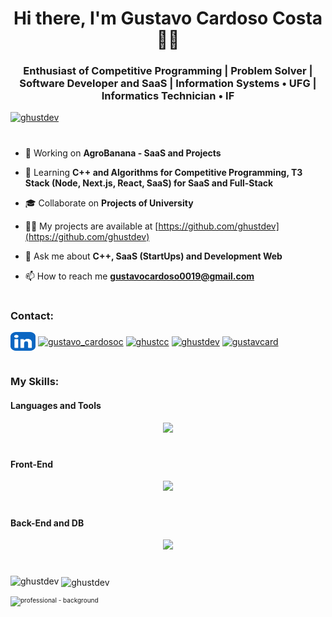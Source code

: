 <h1 align="center">Hi there, I'm Gustavo Cardoso Costa 😶‍🌫️</h1>
<h3 align="center">Enthusiast of Competitive Programming | Problem Solver | Software Developer and SaaS | Information Systems • UFG | Informatics Technician • IF</h3>

<p align="left"> <a href="https://github.com/ryo-ma/github-profile-trophy"><img src="https://github-profile-trophy.vercel.app/?username=ghustdev" alt="ghustdev" /></a> </p>

<h1 align="center"></h1>

- 🔭 Working on **AgroBanana - SaaS and Projects**

- 🎯 Learning **C++ and Algorithms for Competitive Programming, T3 Stack (Node, Next.js, React, SaaS) for SaaS and Full-Stack**

- 🎓 Collaborate on **Projects of University**

- 👨‍💻 My projects are available at [https://github.com/ghustdev](https://github.com/ghustdev)

- 💬 Ask me about **C++, SaaS (StartUps) and Development Web**

- 📫 How to reach me **gustavocardoso0019@gmail.com**

<h1 align="center"></h1>

<h3 align="left">Contact:</h3>
<p align="left">
<!-- <a href="https://dev.to/ghustdev" target="blank"><img align="center" src="https://raw.githubusercontent.com/rahuldkjain/github-profile-readme-generator/master/src/images/icons/Social/devto.svg" alt="ghustdev" height="30" width="40" /></a> -->
<a href="https://linkedin.com/in/gustavo-cardosoc-costa" target="blank"><img align="center" src="https://raw.githubusercontent.com/tandpfun/skill-icons/65dea6c4eaca7da319e552c09f4cf5a9a8dab2c8/icons/LinkedIn.svg" alt="gustavo-cardosoc-costa" height="30" width="40" /></a>
<a href="https://instagram.com/gustavo_cardosoc" target="blank"><img align="center" src="https://raw.githubusercontent.com/rahuldkjain/github-profile-readme-generator/master/src/images/icons/Social/instagram.svg" alt="gustavo_cardosoc" height="30" width="40" /></a>
<a href="https://codeforces.com/profile/ghustcc" target="blank"><img align="center" src="https://raw.githubusercontent.com/rahuldkjain/github-profile-readme-generator/master/src/images/icons/Social/codeforces.svg" alt="ghustcc" height="30" width="40" /></a>
<a href="https://www.leetcode.com/ghustdev" target="blank"><img align="center" src="https://raw.githubusercontent.com/rahuldkjain/github-profile-readme-generator/master/src/images/icons/Social/leet-code.svg" alt="ghustdev" height="30" width="40" /></a>
<a href="https://discord.gg/gustavcard" target="blank"><img align="center" src="https://raw.githubusercontent.com/rahuldkjain/github-profile-readme-generator/master/src/images/icons/Social/discord.svg" alt="gustavcard" height="30" width="40" /></a>
</p>

<h1 align="center"></h1>

<h3 align="left">My Skills:</h3>

<h4 align="left">Languages and Tools</h4>
<p align="center">
  <a href="https://skillicons.dev">
    <img src="https://skillicons.dev/icons?i=cpp,c,java,py,php,git,github,vscode,linux,ubuntu,notion,figma" />
  </a>
</p>
<h1 align="center"></h1>
<h4 align="left">Front-End</h4>
<p align="center">
  <a href="https://skillicons.dev">
    <img src="https://skillicons.dev/icons?i=js,ts,css,html,react,tailwind,nextjs" />
  </a>
</p>
<h1 align="center"></h1>
<h4 align="left">Back-End and DB</h4>
<p align="center">
  <a href="https://skillicons.dev">
    <img src="https://skillicons.dev/icons?i=nodejs,nestjs,prisma,postgres,mysql,postman" />
  </a>
</p>

<h1 align="center"></h1>

<p><img align="left" src="https://github-readme-stats.vercel.app/api/top-langs?username=ghustdev&show_icons=true&locale=en&layout=compact" alt="ghustdev" /></p>

<p>&nbsp;<img align="center" src="https://github-readme-stats.vercel.app/api?username=ghustdev&show_icons=true&locale=en" alt="ghustdev" /></p>

<!-- <p><img align="center" src="https://github-readme-streak-stats.herokuapp.com/?user=ghustdev&" alt="ghustdev" /></p> -->

<div style="display: flex; align-items: center; font-size: 10px">
    <img width="1584" height="396" alt="professional - background" src="https://github.com/user-attachments/assets/e79ca826-1823-43ec-b583-9a48e0411de7" />
</div> <br/>
